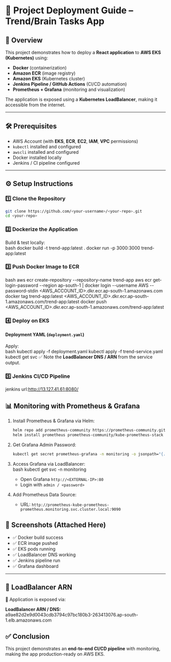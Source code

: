 
# 📘 Project Deployment Guide – Trend/Brain Tasks App  

## 📌 Overview  
This project demonstrates how to deploy a **React application** to **AWS EKS (Kubernetes)** using:  
- **Docker** (containerization)  
- **Amazon ECR** (image registry)  
- **Amazon EKS** (Kubernetes cluster)  
- **Jenkins Pipeline / GitHub Actions** (CI/CD automation)  
- **Prometheus + Grafana** (monitoring and visualization)  

The application is exposed using a **Kubernetes LoadBalancer**, making it accessible from the internet.  

---

## 🛠️ Prerequisites  

- AWS Account (with **EKS**, **ECR**, **EC2**, **IAM**, **VPC** permissions)  
- `kubectl` installed and configured  
- `awscli` installed and configured  
- Docker installed locally  
- Jenkins / CI pipeline configured  

---

## ⚙️ Setup Instructions  

### 1️⃣ Clone the Repository  
```bash
git clone https://github.com/<your-username>/<your-repo>.git
cd <your-repo>
```

### 2️⃣ Dockerize the Application  
Build & test locally:  
bash
docker build -t trend-app:latest .
docker run -p 3000:3000 trend-app:latest
### 3️⃣ Push Docker Image to ECR  
bash
aws ecr create-repository --repository-name trend-app
aws ecr get-login-password --region ap-south-1 | docker login --username AWS --password-stdin <AWS_ACCOUNT_ID>.dkr.ecr.ap-south-1.amazonaws.com
docker tag trend-app:latest <AWS_ACCOUNT_ID>.dkr.ecr.ap-south-1.amazonaws.com/trend-app:latest
docker push <AWS_ACCOUNT_ID>.dkr.ecr.ap-south-1.amazonaws.com/trend-app:latest

### 4️⃣ Deploy on EKS  

#### Deployment YAML (`deployment.yaml`)
Apply:  
bash
kubectl apply -f deployment.yaml
kubectl apply -f trend-service.yaml
kubectl get svc
✅ Note the **LoadBalancer DNS / ARN** from the service output.  



### 5️⃣ Jenkins CI/CD Pipeline  
jenkins url:http://13.127.41.61:8080/


## 📊 Monitoring with Prometheus & Grafana  

1. Install Prometheus & Grafana via Helm:  
   ```bash
   helm repo add prometheus-community https://prometheus-community.github.io/helm-charts
   helm install prometheus prometheus-community/kube-prometheus-stack -n monitoring --create-namespace
   ```

2. Get Grafana Admin Password:  
   ```bash
   kubectl get secret prometheus-grafana -n monitoring -o jsonpath="{.data.admin-password}" | base64 --decode ; echo
   ```

3. Access Grafana via LoadBalancer:  
   bash
   kubectl get svc -n monitoring
   - Open Grafana `http://<EXTERNAL-IP>:80`  
   - Login with `admin / <password>`  

4. Add Prometheus Data Source:  
   - URL: `http://prometheus-kube-prometheus-prometheus.monitoring.svc.cluster.local:9090`  
## 📸 Screenshots (Attached Here)  
- ✅ Docker build success  
- ✅ ECR image pushed  
- ✅ EKS pods running  
- ✅ LoadBalancer DNS working  
- ✅ Jenkins pipeline run  
- ✅ Grafana dashboard  

---

## 🔗 LoadBalancer ARN  

📍 Application is exposed via:  

**LoadBalancer ARN / DNS:**  
a9ae82d2e9d0043cdb3794c97bc180b3-263413076.ap-south-1.elb.amazonaws.com
## ✅ Conclusion  
This project demonstrates an **end-to-end CI/CD pipeline** with monitoring, making the app production-ready on AWS EKS.  
